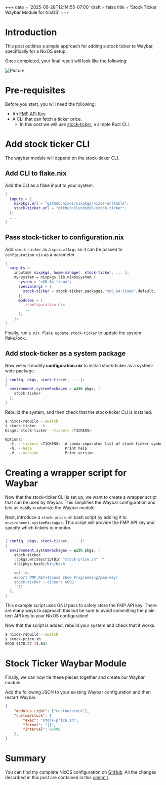 +++
date = '2025-06-28T12:14:55-07:00'
draft = false
title = 'Stock Ticker Waybar Module for NixOS'
+++

# Introduction

This post outlines a simple approach for adding a stock ticker to Waybar, specifically for a NixOS setup.

Once completed, your final result will look like the following:

![Picture](/website/stock-ticker-waybar/example.png)

# Pre-requisites

Before you start, you will need the following:

- An [FMP API Key](https://site.financialmodelingprep.com/developer/docs)
- A CLI that can fetch a ticker price.
  - In this post we will use [stock-ticker](https://github.com/clundin55/stock-ticker), a simple Rust CLI.

# Add stock ticker CLI

The waybar module will depend on the stock-ticker CLI.

## Add CLI to flake.nix

Add the CLI as a flake input to your system.

```nix
{
  inputs = {
    nixpkgs.url = "github:nixos/nixpkgs/nixos-unstable";
    stock-ticker.url = "github:clundin55/stock-ticker";
  };
  ...
}
```

## Pass stock-ticker to configuration.nix

Add `stock-ticker` as a `specialArgs` so it can be passed to `configuration.nix` as a parameter.

```nix
{
  outputs =
    inputs@{ nixpkgs, home-manager, stock-ticker, ... }:
    my-system = nixpkgs.lib.nixosSystem {
      system = "x86_64-linux";
      specialArgs = {
        stock-ticker = stock-ticker.packages."x86_64-linux".default;
      };
      modules = [
        ./configuration.nix
        ...
      ];
    };
}
```

Finally, run `$ nix flake update stock-ticker` to update the system flake.lock.

## Add stock-ticker as a system package

Now we will modify **configuration.nix** to install stock-ticker as a system-wide package.

```nix
{ config, pkgs, stock-ticker, ... }:
{
  environment.systemPackages = with pkgs; [
    stock-ticker
  ];
}
```

Rebuild the system, and then check that the stock-ticker CLI is installed.

```bash
$ nixos-rebuild --switch
$ stock-ticker --h
Usage: stock-ticker --tickers <TICKERS>

Options:
  -t, --tickers <TICKERS>  A comma-separated list of stock ticker symbols
  -h, --help               Print help
  -V, --version            Print version
```

# Creating a wrapper script for Waybar

Now that the stock-ticker CLI is set up, we want to create a wrapper script that can be used by Waybar. 
This simplifies the Waybar configuration and lets us easily customize the Waybar module.

Next, introduce a `stock-price.sh` bash script by adding it to `environment.systemPackages`. This script will provide the FMP API key and specify which tickers to monitor.

```nix

{ config, pkgs, stock-ticker, ... }:
{
  environment.systemPackages = with pkgs; [
    stock-ticker
    ((pkgs.writeScriptBin "stock-price.sh" ''
    #!${pkgs.bash}/bin/bash

    set -eu
    export PMP_KEY=$(pass show Programming/pmp-key)
    stock-ticker --tickers GOOG
    ''))
  ];
}
```

This example script uses GNU pass to safely store the FMP API key. There are many ways to approach this but be sure to avoid committing the plain text API key to your NixOS configuration!

Now that the script is added, rebuild your system and check that it works.

```bash
$ nixos-rebuild --switch
$ stock-price.sh
GOOG $178.27 (3.84)
```

# Stock Ticker Waybar Module

Finally, we can now tie these pieces together and create our Waybar module.

Add the following JSON to your existing Waybar configuration and then restart Waybar.
```json
{
    "modules-right": ["custom/stock"],
    "custom/stock": {
        "exec": "stock-price.sh",
        "format": "{}",
        "interval": 86400
    },
}
```

# Summary

You can find my complete NixOS configuration on [GitHub](https://github.com/clundin55/nixos). All the changes described in this post are contained in this [commit](https://github.com/clundin55/NixOS/commit/5dbc560258f4dabba5d4c24ea15077073730e7c5).


